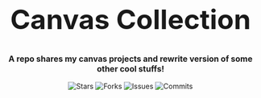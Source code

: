 <h1 align="center" style="font-size: 54px">Canvas Collection</h1>

<p align="center" style="font-size: 16px"><strong>A repo shares my canvas projects and rewrite version of some other cool stuffs!</strong></p>

<p align="center">
  <img alt="Stars" src="https://badgen.net/github/stars/yuran1811/Canvas-Collection">
  <img alt="Forks" src="https://badgen.net/github/forks/yuran1811/Canvas-Collection">
  <img alt="Issues" src="https://badgen.net/github/issues/yuran1811/Canvas-Collection">
  <img alt="Commits" src="https://badgen.net/github/commits/yuran1811/Canvas-Collection">
</p>
